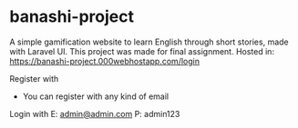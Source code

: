 # banashi-project
A simple gamification website to learn English through short stories, made with Laravel UI. This project was made for final assignment.
Hosted in: https://banashi-project.000webhostapp.com/login

Register with
- You can register with any kind of email

Login with
E: admin@admin.com
P: admin123
